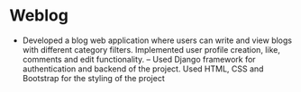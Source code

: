# Weblog
- Developed a blog web application where users can write and view blogs with different category filters. Implemented
user profile creation, like, comments and edit functionality.
– Used Django framework for authentication and backend of the project. Used HTML, CSS and Bootstrap for the
styling of the project
